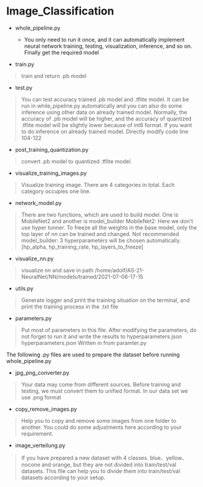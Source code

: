 # Image_Classification
* whole_pipeline.py
     * You only need to run it once, and it can automatically implement neural network training, testing, visualization, inference, and so on. Finally get the required model

* train.py
>train and return .pb model

* test.py
>You can test accuracy trained .pb model and .tflite model. It can be run in while_pipeline.py automatically and you can also do some inference using other data on already trained model.
Normally, the accuracy of .pb model will be higher, and the accuracy of quantized .tflite model will be slightly lower because of int8 format.
If you want to do inference on already trained model. Directly modify code line 104-122 

* post_training_quantization.py
>convert .pb model to quantized .tflite model.

* visualize_training_images.py
>Visualize training image. There are 4 categories in total. Each category occupies one line.

* network_model.py
>There are two functions, which are used to build model. One is MobileNet2 and another is model_builder
MobileNet2: Here we don't use hyper tunner. To freeze all the weights in the base model, only the top layer of nn can be trained and changed. Not recommended
model_builder: 3 hyperparameters will be chosen automatically. [hp_alpha, hp_training_rate, hp_layers_to_freeze]

* visualize_nn.py
>visualize nn and save in path /home/adolf/AS-21-NeuralNet/NN/models/trained/2021-07-06-17-15

* utils.py
>Generate logger and print the training situation on the terminal, and print the training process in the .txt file

* parameters.py
>Put most of parameters in this file. After modifying the parameters, do not forget to run it and write the results to hyperparameters.json
hyperparameters.json Written in from paramter.py


The following .py files are used to prepare the dataset before running whole_pipeline.py

* jpg_png_converter.py
>Your data may come from different sources. Before training and testing, we must convert them to unified format. In our data set we use .png format

* copy_remove_images.py
>Help you to copy and remove some images from one folder to another. You could do some adjustments here according to your requirement.

* image_verteilung.py
>If you have prepared a new dataset with 4 classes. blue、yellow、nocone and orange, but they are not divided into train/test/val datasets. This file can help you to divide them into train/test/val datasets according to your setup.
